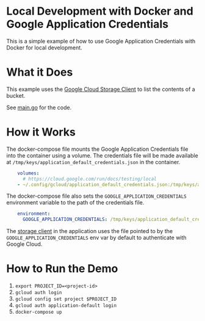 # Local Development with Docker and Google Application Credentials
This is a simple example of how to use Google Application Credentials with Docker for local development.

# What it Does
This example uses the [Google Cloud Storage Client](https://cloud.google.com/go/docs/reference/cloud.google.com/go/storage/latest) to list the contents of a bucket.

See [main.go](main.go) for the code.

# How it Works
The docker-compose file mounts the Google Application Credentials file into the container using a volume. The credentials file will be made available at `/tmp/keys/application_default_credentials.json` in the container.

```yaml
    volumes:
      # https://cloud.google.com/run/docs/testing/local
    - ~/.config/gcloud/application_default_credentials.json:/tmp/keys/application_default_credentials.json
```

The docker-compose file also sets the `GOOGLE_APPLICATION_CREDENTIALS` environment variable to the path of the credentials file.

```yaml
    environment:
      GOOGLE_APPLICATION_CREDENTIALS: /tmp/keys/application_default_credentials.json
```

The [storage client](https://cloud.google.com/go/docs/reference/cloud.google.com/go/storage/latest) in the application uses the file pointed to by the `GOOGLE_APPLICATION_CREDENTIALS` env var by default to authenticate with Google Cloud.


# How to Run the Demo
1. `export PROJECT_ID=<project-id>`
2. `gcloud auth login`
3. `gcloud config set project $PROJECT_ID`
4. `gcloud auth application-default login`
5. `docker-compose up`

